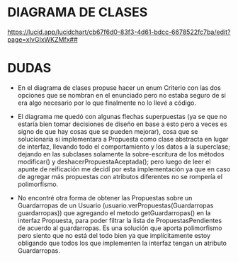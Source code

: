 # DIAGRAMA DE CLASES
https://lucid.app/lucidchart/cb67f6d0-83f3-4d61-bdcc-6678522fc7ba/edit?page=xIvGIxWKZMfx##


# DUDAS
* En el diagrama de clases propuse hacer un enum Criterio con las dos opciones que se nombran en el enunciado pero no estaba seguro de si era algo necesario por lo que finalmente no lo llevé a código.

* El diagrama me quedó con algunas flechas superpuestas (ya se que no estaría bien tomar decisiones de diseño en base a esto pero a veces es signo de que hay cosas que se pueden mejorar), cosa que se solucionaría si implementara a Propuesta como clase abstracta en lugar de interfaz, llevando todo el comportamiento y los datos a la superclase; dejando en las subclases solamente la sobre-escritura de los métodos modificar() y deshacerPropuestaAceptada(); pero luego de leer el apunte de reificación me decidí por esta implementación ya que en caso de agregar más propuestas con atributos diferentes no se rompería el polimorfismo.

* No encontré otra forma de obtener las Propuestas sobre un Guardarropas de un Usuario (usuario.verPropuestas(Guardarropas guardarropas)) que agregando el metodo getGuardarropas() en la interfaz Propuesta, para poder filtrar la lista de PropuestasPendientes de acuerdo al guardarropas. Es una solución que aporta polimorfismo pero siento que no está del todo bien ya que implícitamente estoy obligando que todos los que implementen la interfaz tengan un atributo Guardarropas.
